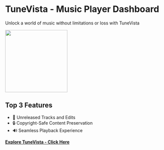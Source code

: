 # TuneVista - Music Player Dashboard

Unlock a world of music without limitations or loss with TuneVista

<img src="https://github.com/tobwil/markdown_website/assets/72387477/a5954cac-eb06-4a9a-8132-ffa9db3b6d83" height="200">

## Top 3 Features

* 🎵 Unreleased Tracks and Edits
* 🔒 Copyright-Safe Content Preservation
* 🔊 Seamless Playback Experience

**[<i class="fa-solid fa-up-right-from-square"></i> Explore TuneVista - Click Here](https://tunevista-app.azurewebsites.net/)**
